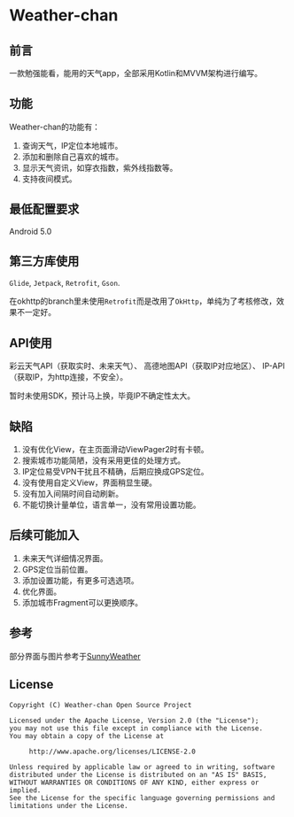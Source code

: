 # Weather-chan

## 前言
一款勉强能看，能用的天气app，全部采用Kotlin和MVVM架构进行编写。

## 功能
Weather-chan的功能有：
1. 查询天气，IP定位本地城市。
2. 添加和删除自己喜欢的城市。
3. 显示天气资讯，如穿衣指数，紫外线指数等。
4. 支持夜间模式。

## 最低配置要求
Android 5.0

## 第三方库使用
`Glide`, `Jetpack`, `Retrofit`, `Gson`.

在okhttp的branch里未使用`Retrofit`而是改用了`OkHttp`，单纯为了考核修改，效果不一定好。

## API使用
彩云天气API（获取实时、未来天气）、
高德地图API（获取IP对应地区）、
IP-API（获取IP，为http连接，不安全）。

暂时未使用SDK，预计马上换，毕竟IP不确定性太大。 

## 缺陷
1. 没有优化View，在主页面滑动ViewPager2时有卡顿。
2. 搜索城市功能简陋，没有采用更佳的处理方式。
3. IP定位易受VPN干扰且不精确，后期应换成GPS定位。
4. 没有使用自定义View，界面稍显生硬。
5. 没有加入间隔时间自动刷新。
6. 不能切换计量单位，语言单一，没有常用设置功能。

## 后续可能加入
1. 未来天气详细情况界面。
2. GPS定位当前位置。
3. 添加设置功能，有更多可选选项。
4. 优化界面。
5. 添加城市Fragment可以更换顺序。

## 参考
部分界面与图片参考于[SunnyWeather](https://github.com/guolindev/SunnyWeather)

## License
```
Copyright (C) Weather-chan Open Source Project

Licensed under the Apache License, Version 2.0 (the "License");
you may not use this file except in compliance with the License.
You may obtain a copy of the License at

     http://www.apache.org/licenses/LICENSE-2.0
     
Unless required by applicable law or agreed to in writing, software
distributed under the License is distributed on an "AS IS" BASIS,
WITHOUT WARRANTIES OR CONDITIONS OF ANY KIND, either express or implied.
See the License for the specific language governing permissions and
limitations under the License.
